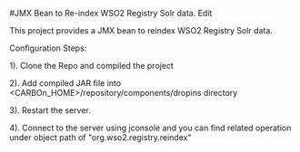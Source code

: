 #JMX Bean to Re-index WSO2 Registry Solr data. Edit


This project provides a JMX bean to reindex WSO2 Registry Solr data.

Configuration Steps:

1). Clone the Repo and compiled the project

2). Add compiled JAR file into <CARBOn_HOME>/repository/components/dropins directory

3). Restart the server.

4). Connect to the server using jconsole and you can find related operation under object path of "org.wso2.registry.reindex"
